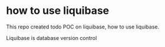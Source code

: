 # how to use liquibase

This repo created todo POC on liquibase, how to use liquibase. 

Liquibase is database version control 